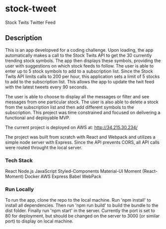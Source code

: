# stock-tweet
Stock Twits Twitter Feed

## Description

This is an app developved for a coding challenge. Upon loading, the app automatically makes a call to the Stock Twits API to get the 30 currently trending stock symbols. The app then displays these symbols, providing the user with suggestions on which stock feeds to follow. The user is able to enter up to 5 stock symbols to add to a subscription list. Since the Stock Twits API limits calls to 200 per hour, this application sets a limit of 5 stocks to add to the subscription list. This allows the app to update the twit feed with the latest tweets every 90 seconds.

The user is able to choose to display all the messages or filter and see messages from one particular stock. The user is also able to delete a stock from the subscription list and then add different symbols to the subscription. This project was time constrained and focused on delivering a functional and deployable MVP. 

The current project is deployed on AWS at: http://34.215.30.234/

The project was built from scratch with React and Webpack and utilizes a simple node server with Express. Since the API prevents CORS, all API calls were routed throught the local server. 

### Tech Stack

React
Node.js
JavaScript
Styled-Components
Material-UI
Moment (React-Moment)
Docker 
AWS
Express 
Babel
WebPack

### Run Locally

To run the app, clone the repo to the local machine. Run 'npm install' to install all dependencies. Then run 'npm run build' to build the bundle to the dist folder. Finally run 'npm start' in the server. Currently the port is set to 80 for deployment, but should be changed on the server to 3000 (or similar port) to display on local machine. 
